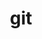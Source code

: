 ---
title: "git"
layout: cache
categories: [package, develop-2023-06-11]
meta: {"versions": ["2.40.0"], "compilers": ["gcc@=11.1.0", "gcc@=7.3.1", "oneapi@=2023.1.0"], "oss": ["amzn2", "ubuntu20.04"], "platforms": ["linux"], "targets": ["aarch64", "neoverse_n1", "ppc64le", "x86_64", "x86_64_v3"], "stacks": ["aws-ahug", "aws-ahug-aarch64", "aws-isc", "aws-isc-aarch64", "e4s", "e4s-oneapi", "e4s-power", "root"], "num_specs": 9, "num_specs_by_stack": {"e4s-power": 2, "root": 9, "e4s-oneapi": 2, "e4s": 2, "aws-isc-aarch64": 2, "aws-ahug-aarch64": 2, "aws-isc": 1, "aws-ahug": 1}}
spec_details: [{"hash": "ynxkzwqud5zowqfu2kj5jzbgtjxqme45", "compiler": "gcc@=11.1.0", "versions": ["2.40.0"], "os": "ubuntu20.04", "platform": "linux", "target": "ppc64le", "variants": ["build_system=autotools", "+man", "+nls", "+perl", "+subtree", "~svn", "~tcltk"], "stacks": ["e4s-power", "root"], "size": "-", "tarball": "https://binaries.spack.io/develop-2023-06-11/build_cache/linux-ubuntu20.04-ppc64le/gcc-11.1.0/git-2.40.0/linux-ubuntu20.04-ppc64le-gcc-11.1.0-git-2.40.0-ynxkzwqud5zowqfu2kj5jzbgtjxqme45.spack"}, {"hash": "g7bh7kbecfre2lzu7suw2bwqj3qaqv2i", "compiler": "oneapi@=2023.1.0", "versions": ["2.40.0"], "os": "ubuntu20.04", "platform": "linux", "target": "x86_64", "variants": ["build_system=autotools", "+man", "+nls", "+perl", "+subtree", "~svn", "~tcltk"], "stacks": ["e4s-oneapi", "root"], "size": "-", "tarball": "https://binaries.spack.io/develop-2023-06-11/build_cache/linux-ubuntu20.04-x86_64/oneapi-2023.1.0/git-2.40.0/linux-ubuntu20.04-x86_64-oneapi-2023.1.0-git-2.40.0-g7bh7kbecfre2lzu7suw2bwqj3qaqv2i.spack"}, {"hash": "nd7m4pf4ovrejiboxkg2l56uu2slznfg", "compiler": "gcc@=11.1.0", "versions": ["2.40.0"], "os": "ubuntu20.04", "platform": "linux", "target": "x86_64_v3", "variants": ["build_system=autotools", "+man", "+nls", "+perl", "+subtree", "~svn", "~tcltk"], "stacks": ["e4s", "root"], "size": "-", "tarball": "https://binaries.spack.io/develop-2023-06-11/build_cache/linux-ubuntu20.04-x86_64_v3/gcc-11.1.0/git-2.40.0/linux-ubuntu20.04-x86_64_v3-gcc-11.1.0-git-2.40.0-nd7m4pf4ovrejiboxkg2l56uu2slznfg.spack"}, {"hash": "otpw52uxo4vjfp77wqpqjcg5goh4rmzm", "compiler": "gcc@=7.3.1", "versions": ["2.40.0"], "os": "amzn2", "platform": "linux", "target": "neoverse_n1", "variants": ["build_system=autotools", "+man", "+nls", "+perl", "+subtree", "~svn", "~tcltk"], "stacks": ["aws-isc-aarch64", "aws-ahug-aarch64", "root"], "size": "-", "tarball": "https://binaries.spack.io/develop-2023-06-11/build_cache/linux-amzn2-neoverse_n1/gcc-7.3.1/git-2.40.0/linux-amzn2-neoverse_n1-gcc-7.3.1-git-2.40.0-otpw52uxo4vjfp77wqpqjcg5goh4rmzm.spack"}, {"hash": "2zfofnee765axwavdo7p33qrqikhig2b", "compiler": "gcc@=11.1.0", "versions": ["2.40.0"], "os": "ubuntu20.04", "platform": "linux", "target": "x86_64_v3", "variants": ["build_system=autotools", "+man", "+nls", "+perl", "+subtree", "~svn", "~tcltk"], "stacks": ["e4s", "root"], "size": "-", "tarball": "https://binaries.spack.io/develop-2023-06-11/build_cache/linux-ubuntu20.04-x86_64_v3/gcc-11.1.0/git-2.40.0/linux-ubuntu20.04-x86_64_v3-gcc-11.1.0-git-2.40.0-2zfofnee765axwavdo7p33qrqikhig2b.spack"}, {"hash": "nqhw4xeszxqs3okxx4av62eejglkydxf", "compiler": "oneapi@=2023.1.0", "versions": ["2.40.0"], "os": "ubuntu20.04", "platform": "linux", "target": "x86_64", "variants": ["build_system=autotools", "+man", "+nls", "+perl", "+subtree", "~svn", "~tcltk"], "stacks": ["e4s-oneapi", "root"], "size": "-", "tarball": "https://binaries.spack.io/develop-2023-06-11/build_cache/linux-ubuntu20.04-x86_64/oneapi-2023.1.0/git-2.40.0/linux-ubuntu20.04-x86_64-oneapi-2023.1.0-git-2.40.0-nqhw4xeszxqs3okxx4av62eejglkydxf.spack"}, {"hash": "7sw4i6q22nw2aslkspm2z375uwwvdso3", "compiler": "gcc@=11.1.0", "versions": ["2.40.0"], "os": "ubuntu20.04", "platform": "linux", "target": "ppc64le", "variants": ["build_system=autotools", "+man", "+nls", "+perl", "+subtree", "~svn", "~tcltk"], "stacks": ["e4s-power", "root"], "size": "-", "tarball": "https://binaries.spack.io/develop-2023-06-11/build_cache/linux-ubuntu20.04-ppc64le/gcc-11.1.0/git-2.40.0/linux-ubuntu20.04-ppc64le-gcc-11.1.0-git-2.40.0-7sw4i6q22nw2aslkspm2z375uwwvdso3.spack"}, {"hash": "mutw762j2eq4cvy6nvcm76hwf4got5ao", "compiler": "gcc@=7.3.1", "versions": ["2.40.0"], "os": "amzn2", "platform": "linux", "target": "aarch64", "variants": ["build_system=autotools", "+man", "+nls", "+perl", "+subtree", "~svn", "~tcltk"], "stacks": ["aws-isc-aarch64", "aws-ahug-aarch64", "root"], "size": "-", "tarball": "https://binaries.spack.io/develop-2023-06-11/build_cache/linux-amzn2-aarch64/gcc-7.3.1/git-2.40.0/linux-amzn2-aarch64-gcc-7.3.1-git-2.40.0-mutw762j2eq4cvy6nvcm76hwf4got5ao.spack"}, {"hash": "k2bmar5e33wk5js24mcej5rfhjcr5vh4", "compiler": "gcc@=7.3.1", "versions": ["2.40.0"], "os": "amzn2", "platform": "linux", "target": "x86_64_v3", "variants": ["build_system=autotools", "+man", "+nls", "+perl", "+subtree", "~svn", "~tcltk"], "stacks": ["root", "aws-isc", "aws-ahug"], "size": "-", "tarball": "https://binaries.spack.io/develop-2023-06-11/build_cache/linux-amzn2-x86_64_v3/gcc-7.3.1/git-2.40.0/linux-amzn2-x86_64_v3-gcc-7.3.1-git-2.40.0-k2bmar5e33wk5js24mcej5rfhjcr5vh4.spack"}]
---